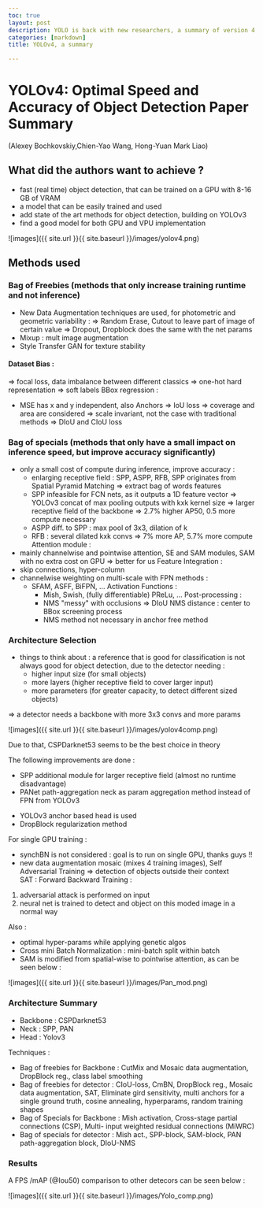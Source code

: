 ```yaml
---
toc: true
layout: post
description: YOLO is back with new researchers, a summary of version 4 
categories: [markdown]
title: YOLOv4, a summary

---
```


# YOLOv4: Optimal Speed and Accuracy of Object Detection Paper Summary 
(Alexey Bochkovskiy,Chien-Yao Wang, Hong-Yuan Mark Liao)

## What did the authors want to achieve ? 
- fast (real time) object detection, that can be trained on a GPU with 8-16 GB of VRAM 
- a model that can be easily trained and used
- add state of the art methods for object detection, building on YOLOv3
- find a good model for both GPU and VPU implementation 



![images]({{ site.url }}{{ site.baseurl }}/images/yolov4.png)


## Methods used 

### Bag of Freebies (methods that only increase training runtime and not inference)


- New Data Augmentation techniques are used, for photometric and geometric variability : 
=> Random Erase, Cutout to leave part of image of certain value
=> Dropout, Dropblock does the same with the net params
- Mixup : mult image augmentation
- Style Transfer GAN for texture stability 
#### Dataset Bias : 
=> focal loss, data imbalance between different classics
=> one-hot hard representation 
=> soft labels 
BBox regression : 
- MSE has x and y independent, also Anchors
=> IoU loss => coverage and area are considered 
=> scale invariant, not the case with traditional methods
=> DIoU and CIoU loss


### Bag of specials (methods that only have a small impact on inference speed, but improve accuracy significantly)


- only a small cost of compute during inference, improve accuracy : 
	- enlarging receptive field : SPP, ASPP, RFB, SPP originates 		  from Spatial Pyramid Matching 
	  => extract bag of words features 
 	- SPP infeasible for FCN nets, as it outputs a 1D feature 	  vector => YOLOv3 concat of max pooling outputs with 		  kxk kernel size => larger receptive field of the backbone 		  => 2.7% higher AP50, 0.5 more compute necessary
	- ASPP diff. to SPP : max pool of 3x3, dilation of k 
	- RFB : several dilated kxk convs => 7% more AP, 5.7% more compute
Attention module : 
- mainly channelwise and pointwise attention, SE and SAM modules, SAM with no extra cost on GPU => better for us 
Feature Integration : 
- skip connections, hyper-column 
- channelwise weighting on multi-scale with FPN methods : 
  - SFAM, ASFF, BiFPN, ...
Activation Functions : 
	- Mish, Swish, (fully differentiable) PReLu, ...
Post-processing : 
	- NMS "messy" with occlusions => DIoU NMS distance : center to BBox screening process
    - NMS method not necessary in anchor free method 
	

### Architecture Selection 

- things to think about : a reference that is good for classification is not always good for object detection, due to the detector needing : 
    - higher input size (for small objects)
    - more layers (higher receptive field to cover larger input)
    - more parameters (for greater capacity, to detect different sized objects)

=> a detector needs a backbone with more 3x3 convs and more params  


![images]({{ site.url }}{{ site.baseurl }}/images/yolov4comp.png)


Due to that, CSPDarknet53 seems to be the best choice in theory

The following improvements are done : 
+ SPP additional module for larger receptive field (almost no runtime disadvantage)
+ PANet path-aggregation neck as param aggregation method instead of FPN from YOLOv3
-  YOLOv3 anchor based head is used  
- DropBlock regularization method 

For single GPU training : 
- synchBN is not considered : goal is to run on single GPU, thanks guys !!
- new data augmentation mosaic (mixes 4 training images), Self Adversarial Training => detection of objects outside their context  
SAT : 
Forward Backward Training : 
1) adversarial attack is performed on input
2) neural net is trained to detect and object on this moded image in a normal way 

Also : 
- optimal hyper-params while applying genetic algos
- Cross mini Batch Normalization : mini-batch split within batch 
- SAM is modified from spatial-wise to pointwise attention, as can be seen below : 


![images]({{ site.url }}{{ site.baseurl }}/images/Pan_mod.png)



### Architecture Summary 
- Backbone : CSPDarknet53
- Neck : SPP, PAN 
- Head : Yolov3

Techniques : 
- Bag of freebies for Backbone : 
CutMix and Mosaic data augmentation, DropBlock reg., class label smoothing 
- Bag of freebies for detector : 
CIoU-loss, CmBN, DropBlock reg., Mosaic data augmentation, SAT, Eliminate gird sensitivity, multi anchors for a single ground truth, cosine annealing, hyperparams, random training shapes 
- Bag of Specials for Backbone : 
Mish activation, Cross-stage partial connections (CSP), Multi-
input weighted residual connections (MiWRC)
- Bag of specials for detector : 
Mish act., SPP-block, SAM-block, PAN path-aggregation block, DIoU-NMS


### Results

A FPS /mAP (@Iou50) comparison to other detecors can be seen below : 

![images]({{ site.url }}{{ site.baseurl }}/images/Yolo_comp.png)
